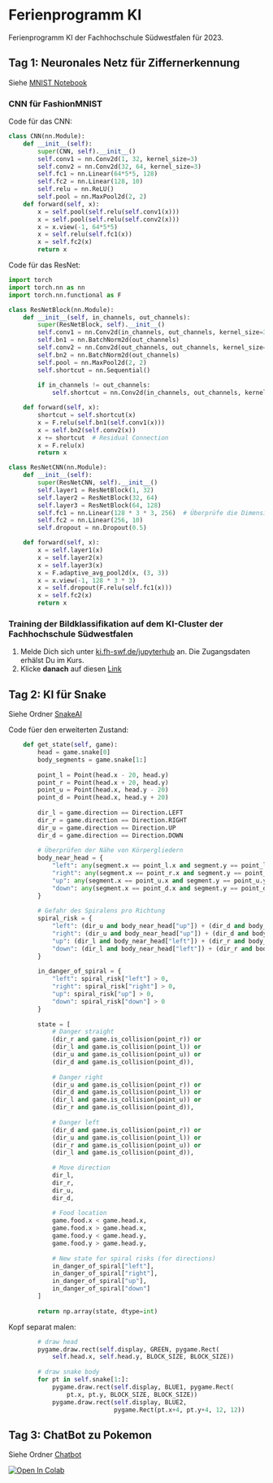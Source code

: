 # Ferienprogramm KI

Ferienprogramm KI der Fachhochschule Südwestfalen für 2023.

## Tag 1: Neuronales Netz für Ziffernerkennung
Siehe [MNIST Notebook](Bildklassifikation/MNIST.ipynb)

### CNN für FashionMNIST
Code für das CNN:

```Python
class CNN(nn.Module):
    def __init__(self):
        super(CNN, self).__init__()
        self.conv1 = nn.Conv2d(1, 32, kernel_size=3)
        self.conv2 = nn.Conv2d(32, 64, kernel_size=3)
        self.fc1 = nn.Linear(64*5*5, 128)
        self.fc2 = nn.Linear(128, 10)
        self.relu = nn.ReLU()
        self.pool = nn.MaxPool2d(2, 2)
    def forward(self, x):
        x = self.pool(self.relu(self.conv1(x)))
        x = self.pool(self.relu(self.conv2(x)))
        x = x.view(-1, 64*5*5)
        x = self.relu(self.fc1(x))
        x = self.fc2(x)
        return x
```

Code für das ResNet:

```Python
import torch
import torch.nn as nn
import torch.nn.functional as F

class ResNetBlock(nn.Module):
    def __init__(self, in_channels, out_channels):
        super(ResNetBlock, self).__init__()
        self.conv1 = nn.Conv2d(in_channels, out_channels, kernel_size=3, padding=1)
        self.bn1 = nn.BatchNorm2d(out_channels)
        self.conv2 = nn.Conv2d(out_channels, out_channels, kernel_size=3, padding=1)
        self.bn2 = nn.BatchNorm2d(out_channels)
        self.pool = nn.MaxPool2d(2, 2)
        self.shortcut = nn.Sequential()
        
        if in_channels != out_channels:
            self.shortcut = nn.Conv2d(in_channels, out_channels, kernel_size=1)

    def forward(self, x):
        shortcut = self.shortcut(x)
        x = F.relu(self.bn1(self.conv1(x)))
        x = self.bn2(self.conv2(x))
        x += shortcut  # Residual Connection
        x = F.relu(x)
        return x

class ResNetCNN(nn.Module):
    def __init__(self):
        super(ResNetCNN, self).__init__()
        self.layer1 = ResNetBlock(1, 32)
        self.layer2 = ResNetBlock(32, 64)
        self.layer3 = ResNetBlock(64, 128)
        self.fc1 = nn.Linear(128 * 3 * 3, 256)  # Überprüfe die Dimensionen
        self.fc2 = nn.Linear(256, 10)
        self.dropout = nn.Dropout(0.5)

    def forward(self, x):
        x = self.layer1(x)
        x = self.layer2(x)
        x = self.layer3(x)
        x = F.adaptive_avg_pool2d(x, (3, 3))
        x = x.view(-1, 128 * 3 * 3)
        x = self.dropout(F.relu(self.fc1(x)))
        x = self.fc2(x)
        return x
```

### Training der Bildklassifikation auf dem KI-Cluster der Fachhochschule Südwestfalen

1. Melde Dich sich unter [ki.fh-swf.de/jupyterhub](https://login.ki.fh-swf.de/new-jupyterhub) an. Die Zugangsdaten erhälst Du im Kurs.
2. Klicke **danach** auf diesen [Link](https://login.ki.fh-swf.de/new-jupyterhub/hub/user-redirect/git-pull?repo=https%3A%2F%2Fgithub.com%2Ffhswf%2FFerienkursKI.git&urlpath=lab%2Ftree%2FFerienkursKI.git%2FBildklassifikation%2FMNIST.ipynb&branch=main)


## Tag 2: KI für Snake
Siehe Ordner [SnakeAI](SnakeAI)

Code füer den erweiterten Zustand:

```Python
    def get_state(self, game):
        head = game.snake[0]
        body_segments = game.snake[1:]
    
        point_l = Point(head.x - 20, head.y)
        point_r = Point(head.x + 20, head.y)
        point_u = Point(head.x, head.y - 20)
        point_d = Point(head.x, head.y + 20)
        
        dir_l = game.direction == Direction.LEFT
        dir_r = game.direction == Direction.RIGHT
        dir_u = game.direction == Direction.UP
        dir_d = game.direction == Direction.DOWN
    
        # Überprüfen der Nähe von Körpergliedern
        body_near_head = {
            "left": any(segment.x == point_l.x and segment.y == point_l.y for segment in body_segments),
            "right": any(segment.x == point_r.x and segment.y == point_r.y for segment in body_segments),
            "up": any(segment.x == point_u.x and segment.y == point_u.y for segment in body_segments),
            "down": any(segment.x == point_d.x and segment.y == point_d.y for segment in body_segments),
        }
    
        # Gefahr des Spiralens pro Richtung
        spiral_risk = {
            "left": (dir_u and body_near_head["up"]) + (dir_d and body_near_head["down"]),
            "right": (dir_u and body_near_head["up"]) + (dir_d and body_near_head["down"]),
            "up": (dir_l and body_near_head["left"]) + (dir_r and body_near_head["right"]),
            "down": (dir_l and body_near_head["left"]) + (dir_r and body_near_head["right"]),
        }
        
        in_danger_of_spiral = {
            "left": spiral_risk["left"] > 0,
            "right": spiral_risk["right"] > 0,
            "up": spiral_risk["up"] > 0,
            "down": spiral_risk["down"] > 0
        }
    
        state = [
            # Danger straight
            (dir_r and game.is_collision(point_r)) or 
            (dir_l and game.is_collision(point_l)) or 
            (dir_u and game.is_collision(point_u)) or 
            (dir_d and game.is_collision(point_d)),
    
            # Danger right
            (dir_u and game.is_collision(point_r)) or 
            (dir_d and game.is_collision(point_l)) or 
            (dir_l and game.is_collision(point_u)) or 
            (dir_r and game.is_collision(point_d)),
    
            # Danger left
            (dir_d and game.is_collision(point_r)) or 
            (dir_u and game.is_collision(point_l)) or 
            (dir_r and game.is_collision(point_u)) or 
            (dir_l and game.is_collision(point_d)),
            
            # Move direction
            dir_l,
            dir_r,
            dir_u,
            dir_d,
            
            # Food location 
            game.food.x < game.head.x,
            game.food.x > game.head.x,
            game.food.y < game.head.y,
            game.food.y > game.head.y,
            
            # New state for spiral risks (for directions)
            in_danger_of_spiral["left"],
            in_danger_of_spiral["right"],
            in_danger_of_spiral["up"],
            in_danger_of_spiral["down"]
        ]
    
        return np.array(state, dtype=int)
```

Kopf separat malen:

```Python
        # draw head
        pygame.draw.rect(self.display, GREEN, pygame.Rect(
            self.head.x, self.head.y, BLOCK_SIZE, BLOCK_SIZE))
        
        # draw snake body
        for pt in self.snake[1:]:
            pygame.draw.rect(self.display, BLUE1, pygame.Rect(
                pt.x, pt.y, BLOCK_SIZE, BLOCK_SIZE))
            pygame.draw.rect(self.display, BLUE2,
                             pygame.Rect(pt.x+4, pt.y+4, 12, 12))
```

## Tag 3: ChatBot zu Pokemon
Siehe Ordner [Chatbot](Chatbot)





[![Open In Colab](https://colab.research.google.com/assets/colab-badge.svg)](https://colab.research.google.com/github/fhswf/FerienkursKI/blob/main/Bildklassifikation/MNIST.ipynb)
